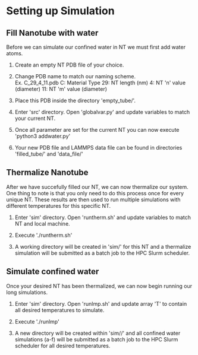 # Setting up Simulation

## Fill Nanotube with water
Before we can simulate our confined water in NT we must first add water atoms.

1. Create an empty NT PDB file of your choice.

2. Change PDB name to match our naming scheme.  
	Ex. C_29_4_11.pdb
		C: 	Material Type
		29:	NT length (nm)
		4: 	NT 'n' value (diameter)
		11: NT 'm' value (diameter) 

3. Place this PDB inside the directory 'empty_tube/'.

4. Enter 'src' directory. Open 'globalvar.py' and update variables to match your current NT. 

5. Once all parameter are set for the current NT you can now execute 'python3 addwater.py' 

6. Your new PDB file and LAMMPS data file can be found in  directories 'filled_tube/' and 'data_file/'

## Thermalize Nanotube
After we have succefully filled our NT, we can now thermalize our system. One thing to note is that you only need to do this process once for every unique NT. These results are then used to run multiple  simulations with different temperatures for this specific NT.

1. Enter 'sim' directory. Open 'runtherm.sh' and update variables to match NT and local machine.

2. Execute './runtherm.sh'

3. A working directory will be created in 'sim/' for this NT and a thermalize simulation will be submitted as a batch job to the HPC Slurm scheduler.

## Simulate confined water
Once your desired NT has been thermalized, we can now begin running our long simulations.

1. Enter 'sim' directory. Open 'runlmp.sh' and update array 'T' to contain all desired temperatures to simulate.

2. Execute './runlmp'

3. A new directory will be created within 'sim/<NT>/' and all confined water simulations (a-f) will be submitted as a batch job to the HPC Slurm scheduler for all desired temperatures.